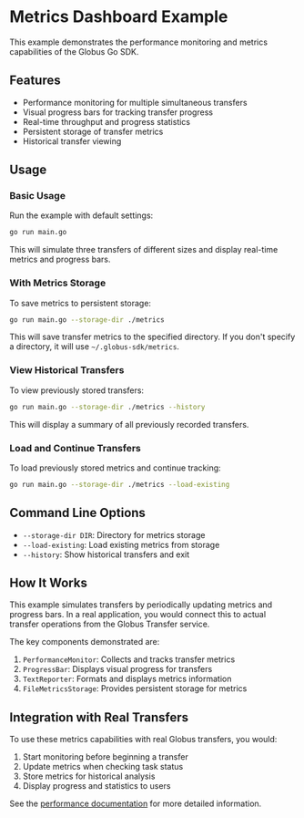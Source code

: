 # Metrics Dashboard Example

This example demonstrates the performance monitoring and metrics capabilities of the Globus Go SDK.

## Features

- Performance monitoring for multiple simultaneous transfers
- Visual progress bars for tracking transfer progress
- Real-time throughput and progress statistics
- Persistent storage of transfer metrics
- Historical transfer viewing

## Usage

### Basic Usage

Run the example with default settings:

```bash
go run main.go
```

This will simulate three transfers of different sizes and display real-time metrics and progress bars.

### With Metrics Storage

To save metrics to persistent storage:

```bash
go run main.go --storage-dir ./metrics
```

This will save transfer metrics to the specified directory. If you don't specify a directory, it will use `~/.globus-sdk/metrics`.

### View Historical Transfers

To view previously stored transfers:

```bash
go run main.go --storage-dir ./metrics --history
```

This will display a summary of all previously recorded transfers.

### Load and Continue Transfers

To load previously stored metrics and continue tracking:

```bash
go run main.go --storage-dir ./metrics --load-existing
```

## Command Line Options

- `--storage-dir DIR`: Directory for metrics storage
- `--load-existing`: Load existing metrics from storage
- `--history`: Show historical transfers and exit

## How It Works

This example simulates transfers by periodically updating metrics and progress bars. In a real application, you would connect this to actual transfer operations from the Globus Transfer service.

The key components demonstrated are:

1. `PerformanceMonitor`: Collects and tracks transfer metrics
2. `ProgressBar`: Displays visual progress for transfers
3. `TextReporter`: Formats and displays metrics information
4. `FileMetricsStorage`: Provides persistent storage for metrics

## Integration with Real Transfers

To use these metrics capabilities with real Globus transfers, you would:

1. Start monitoring before beginning a transfer
2. Update metrics when checking task status
3. Store metrics for historical analysis
4. Display progress and statistics to users

See the [performance documentation](../../doc/topics/performance.md) for more detailed information.